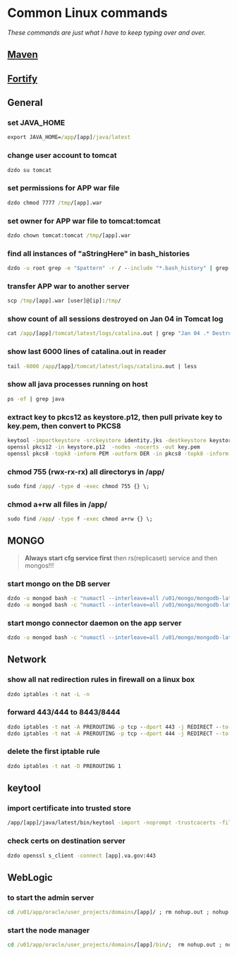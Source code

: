 
# Common Linux commands

*These commands are just what I have to keep typing over and over.*

## [Maven](MAVEN.md)

## [Fortify](FORTIFY.md)

## General

### set JAVA_HOME

```cmd
export JAVA_HOME=/app/[app]/java/latest
```

### change user account to tomcat

```cmd
dzdo su tomcat
```

### set permissions for APP war file

```cmd
dzdo chmod 7777 /tmp/[app].war
```

### set owner for APP war file to tomcat:tomcat

```cmd
dzdo chown tomcat:tomcat /tmp/[app].war
```

### find all instances of "aStringHere" in bash_histories

```cmd
dzdo -u root grep -e "$pattern" -r / --include "*.bash_history" | grep "aStringHere"
```

### transfer APP war to another server

```cmd
scp /tmp/[app].war [user]@[ip]:/tmp/
```

### show count of all sessions destroyed on Jan 04 in Tomcat log

```cmd
cat /app/[app]/tomcat/latest/logs/catalina.out | grep "Jan 04 .* Destroy" -c
```

### show last 6000 lines of catalina.out in reader

```cmd
tail -6000 /app/[app]/tomcat/latest/logs/catalina.out | less
```

### show all java processes running on host

```cmd
ps -ef | grep java
```

### extract key to pkcs12 as keystore.p12, then pull private key to key.pem, then convert to PKCS8

```cmd
keytool -importkeystore -srckeystore identity.jks -destkeystore keystore.p12 -deststoretype PKCS12
openssl pkcs12 -in keystore.p12  -nodes -nocerts -out key.pem
openssl pkcs8 -topk8 -inform PEM -outform DER -in pkcs8 -topk8 -inform PEM -outform DER -in key.pem -nocrypt -out key.pkcs8
```

### chmod 755 (rwx-rx-rx) all directorys in /app/

```cmd
sudo find /app/ -type d -exec chmod 755 {} \;
```

### chmod a+rw all files in /app/

```cmd
sudo find /app/ -type f -exec chmod a+rw {} \;
```

## MONGO

>**Always start cfg service first** then rs(replicaset) service and then mongos!!!

### start mongo on the DB server

```cmd
dzdo -u mongod bash -c "numactl --interleave=all /u01/mongo/mongodb-latest/bin/mongod -f /u01/mongo/etc/mongod_[app]_cfg_sqa_29003.conf"
dzdo -u mongod bash -c "numactl --interleave=all /u01/mongo/mongodb-latest/bin/mongod -f /u01/mongo/etc/mongod_[app]_rs_sqa_30010.conf"
```

### start mongo connector daemon on the app server

```cmd
dzdo -u mongod bash -c "numactl --interleave=all /u01/mongo/mongodb-latest/bin/mongos -f /u01/mongo/etc/mongos_[app]_sqa_27003.conf"
```

## Network

### show all nat redirection rules in firewall on a linux box

```cmd
dzdo iptables -t nat -L -n
```

### forward 443/444 to 8443/8444

```cmd
dzdo iptables -t nat -A PREROUTING -p tcp --dport 443 -j REDIRECT --to-port 8443
dzdo iptables -t nat -A PREROUTING -p tcp --dport 444 -j REDIRECT --to-port 8444
```

### delete the first iptable rule

```cmd
dzdo iptables -t nat -D PREROUTING 1
```

## keytool

### import certificate into trusted store

```cmd
/app/[app]/java/latest/bin/keytool -import -noprompt -trustcacerts -file ./cert.cer -alias [app].va.gov -keystore  /app/[app]/keys/trust.jks -storepass [passhere]
```

### check certs on destination server

```cmd
dzdo openssl s_client -connect [app].va.gov:443
```

## WebLogic

### to start the admin server

```cmd
cd /u01/app/oracle/user_projects/domains/[app]/ ; rm nohup.out ; nohup ./startWebLogic.sh &
```

### start the node manager

```cmd
cd /u01/app/oracle/user_projects/domains/[app]/bin/;  rm nohup.out ; nohup ./startNodeManager.sh & 
```
